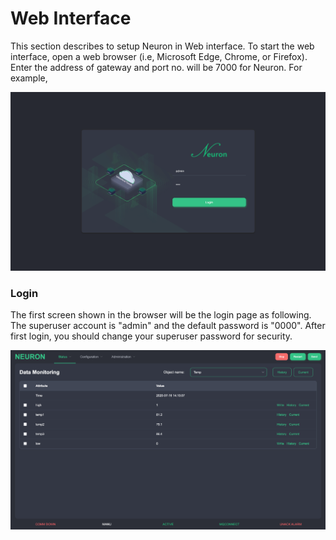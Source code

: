 # Web Interface

This section describes to setup Neuron in Web interface. To start the web interface, open a web browser (i.e, Microsoft Edge, Chrome, or Firefox). Enter the address of gateway and port no. will be 7000 for Neuron. For example,

![](./assets/web-interface.png)

### Login

The first screen shown in the browser will be the login page as following. The superuser account is &quot;admin&quot; and the default password is &quot;0000&quot;. After first login, you should change your superuser password for security.

![](./assets/login.png)
